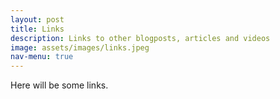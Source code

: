 ```yaml
---
layout: post
title: Links
description: Links to other blogposts, articles and videos
image: assets/images/links.jpeg
nav-menu: true
---
```


Here will be some links.
